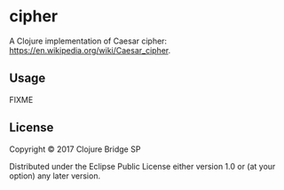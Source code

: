# cipher

A Clojure implementation of Caesar cipher: https://en.wikipedia.org/wiki/Caesar_cipher.

## Usage

FIXME

## License

Copyright © 2017 Clojure Bridge SP

Distributed under the Eclipse Public License either version 1.0 or (at
your option) any later version.
